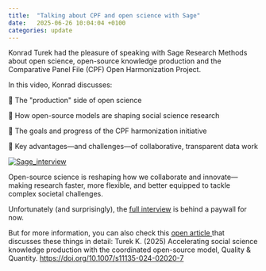 ```yaml
---
title:  "Talking about CPF and open science with Sage"
date:   2025-06-26 10:04:04 +0100
categories: update
---
```


Konrad Turek had the pleasure of speaking with Sage Research Methods about open science, open-source knowledge production and the Comparative Panel File (CPF) Open Harmonization Project.

In this video, Konrad discusses:

 🔹 The "production" side of open science 
 
 🔹 How open-source models are shaping social science research
 
 🔹 The goals and progress of the CPF harmonization initiative
 
 🔹 Key advantages—and challenges—of collaborative, transparent data work

[![Sage_interview](/assets/images/Sage_interview.png)](https://methods.sagepub.com/video/konrad-turek-discusses-open-source-knowledge-production)

Open-source science is reshaping how we collaborate and innovate—making research faster, more flexible, and better equipped to tackle complex societal challenges.


Unfortunately (and surprisingly), the <ins>[full interview](https://methods.sagepub.com/video/konrad-turek-discusses-open-source-knowledge-production)</ins> is behind a paywall for now.


But for more information, you can also check this <ins>[open article ](https://lnkd.in/emyZN_HV )</ins> that discusses these things in detail: 
Turek K. (2025) Accelerating social science knowledge production with the coordinated open-source model, Quality & Quantity. https://doi.org/10.1007/s11135-024-02020-7

